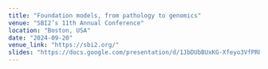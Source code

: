 ```yaml
---
title: "Foundation models, from pathology to genomics"
venue: "SBI2’s 11th Annual Conference"
location: "Boston, USA"
date: "2024-09-20"
venue_link: "https://sbi2.org/"
slides: "https://docs.google.com/presentation/d/1JbDUbBUxKG-Xfeyo3VfPRPvJQx0mtEbRbba5Jy5i11Y/edit?usp=sharing"
---
```

